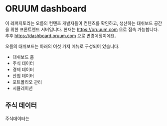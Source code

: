 # ORUUM dashboard
이 레퍼지토리는 오름의 컨텐츠 개발자들이 컨텐츠를 확인하고, 생산하는 대쉬보드 공간을 위한 프론트엔드 서버입니다.
현재는 https://oruuum.com 으로 접속 가능합니다. 추후 https://dashboard.oruum.com 으로 변경예정이에요.

오름의 대쉬보드는 아래의 여섯 가지 메뉴로 구성되어 있습니다.
- 대쉬보드 홈
- 주식 데이터
- 경제 데이터
- 산업 데이터
- 포트폴리오 관리
- 시뮬레이션

## 주식 데이터
주식데이터는
